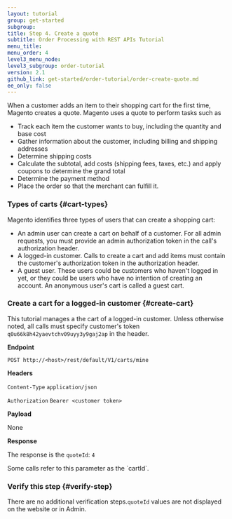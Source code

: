 ```yaml
---
layout: tutorial
group: get-started
subgroup:
title: Step 4. Create a quote
subtitle: Order Processing with REST APIs Tutorial
menu_title:
menu_order: 4
level3_menu_node:
level3_subgroup: order-tutorial
version: 2.1
github_link: get-started/order-tutorial/order-create-quote.md
ee_only: false
---
```


When a customer adds an item to their shopping cart for the first time, Magento creates a quote. Magento uses a quote to perform tasks such as

* Track each item the customer wants to buy, including the quantity and base cost
* Gather information about the customer, including billing and shipping addresses
* Determine shipping costs
* Calculate the subtotal, add costs (shipping fees, taxes, etc.) and apply coupons to determine the grand total
* Determine the payment method
* Place the order so that the merchant can fulfill it.

### Types of carts {#cart-types}
Magento identifies three types of users that can create a shopping cart:

* An admin user can create a cart on behalf of a customer. For all admin requests, you must provide an admin authorization token in the call's authorization header.
* A logged-in customer. Calls to create a cart and add items must contain the customer's authorization token in the authorization header.
* A guest user. These users could be customers who haven't logged in yet, or they could be users who have no intention of creating an account. An anonymous user's cart is called a guest cart.

### Create a cart for a logged-in customer {#create-cart}
This tutorial manages a the cart of a logged-in customer. Unless otherwise noted, all calls must specify customer's token `q0u66k8h42yaevtchv09uyy3y9gaj2ap` in the header.

**Endpoint**

`POST http://<host>/rest/default/V1/carts/mine`

**Headers**

`Content-Type` `application/json`

`Authorization` `Bearer <customer token>`

**Payload**

None

**Response**

The response is the `quoteId`: `4`

<div class="bs-callout bs-callout-info" id="info" markdown="1">
Some calls refer to this parameter as the `cartId`.
</div>


### Verify this step {#verify-step}

There are no additional verification steps.`quoteId` values are not displayed on the website or in Admin.

